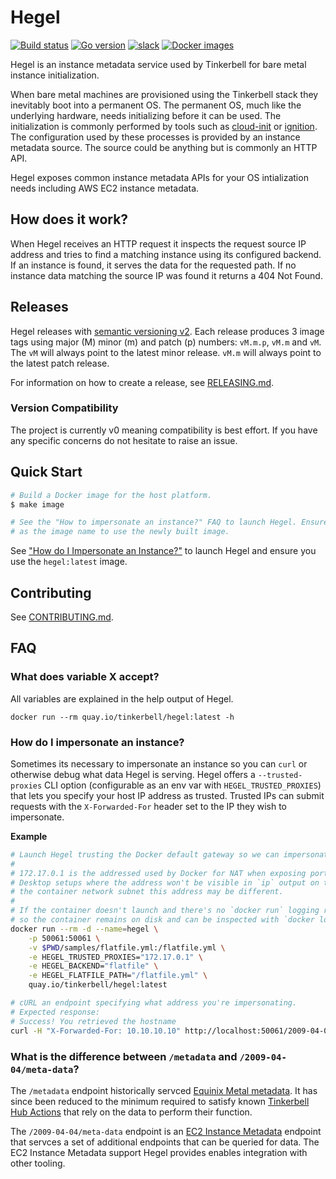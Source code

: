 # Hegel

[![Build status](https://img.shields.io/github/actions/workflow/status/tinkerbell/hegel/ci.yaml?branch=main)](https://img.shields.io/github/actions/workflow/status/tinkerbell/hegel/ci.yaml?branch=main) 
[![Go version](https://img.shields.io/github/go-mod/go-version/tinkerbell/hegel?logo=go)](https://img.shields.io/github/go-mod/go-version/tinkerbell/hegel)
[![slack](https://img.shields.io/badge/CNCF-%23tinkerbell-blue?logo=slack)](https://cloud-native.slack.com/archives/C01SRB41GMT)
[![Docker images](https://img.shields.io/badge/Image-quay.io/tinkerbell/hegel-blue?logo=docker)](https://quay.io/repository/tinkerbell/hegel?tab=tags)

Hegel is an instance metadata service used by Tinkerbell for bare metal instance initialization.

When bare metal machines are provisioned using the Tinkerbell stack they inevitably boot into a
permanent OS. The permanent OS, much like the underlying hardware, needs initializing before it 
can be used. The initialization is commonly performed by tools such as [cloud-init] or [ignition]. 
The configuration used by these processes is provided by an instance metadata source. The source
could be anything but is commonly an HTTP API.

Hegel exposes common instance metadata APIs for your OS intialization needs including AWS EC2 
instance metadata.

## How does it work?

When Hegel receives an HTTP request it inspects the request source IP address and tries to find a
matching instance using its configured backend. If an instance is found, it serves the data for the
requested path. If no instance data matching the source IP was found it returns a 404 Not Found.

## Releases

Hegel releases with [semantic versioning v2][semver]. Each release produces 3 image tags using major (M) 
minor (m) and patch (p) numbers: `vM.m.p`, `vM.m` and `vM`. The `vM` will always point
to the latest minor release. `vM.m` will always point to the latest patch release.

For information on how to create a release, see [RELEASING.md][releasing].

### Version Compatibility

The project is currently v0 meaning compatibility is best effort. If you have any specific concerns 
do not hesitate to raise an issue.

## Quick Start

```sh
# Build a Docker image for the host platform.
$ make image

# See the "How to impersonate an instance?" FAQ to launch Hegel. Ensure you use `hegel:latest`
# as the image name to use the newly built image.
```

See ["How do I Impersonate an Instance?"](#how-do-i-impersonate-an-instance) to launch Hegel and
ensure you use the `hegel:latest` image.

## Contributing

See [CONTRIBUTING.md](/CONTRIBUTING.md).

## FAQ

### What does variable X accept?

All variables are explained in the help output of Hegel.

```
docker run --rm quay.io/tinkerbell/hegel:latest -h
```

### How do I impersonate an instance?

Sometimes its necessary to impersonate an instance so you can `curl` or otherwise debug what data 
Hegel is serving. Hegel offers a `--trusted-proxies` CLI option (configurable as an env var with
`HEGEL_TRUSTED_PROXIES`) that lets you specify your host IP address as trusted. Trusted IPs can
submit requests with the `X-Forwarded-For` header set to the IP they wish to impersonate.

**Example**

```sh
# Launch Hegel trusting the Docker default gateway so we can impersonate machines.
#
# 172.17.0.1 is the addressed used by Docker for NAT when exposing ports. This includes Docker
# Desktop setups where the address won't be visible in `ip` output on the host. If you customize
# the container network subnet this address may be different.
#
# If the container doesn't launch and there's no `docker run` logging remove the --rm flag 
# so the container remains on disk and can be inspected with `docker logs`.
docker run --rm -d --name=hegel \
    -p 50061:50061 \
    -v $PWD/samples/flatfile.yml:/flatfile.yml \
    -e HEGEL_TRUSTED_PROXIES="172.17.0.1" \
    -e HEGEL_BACKEND="flatfile" \
    -e HEGEL_FLATFILE_PATH="/flatfile.yml" \
    quay.io/tinkerbell/hegel:latest
```

```sh
# cURL an endpoint specifying what address you're impersonating.
# Expected response:
# Success! You retrieved the hostname
curl -H "X-Forwarded-For: 10.10.10.10" http://localhost:50061/2009-04-04/meta-data/hostname
```

### What is the difference between `/metadata` and `/2009-04-04/meta-data`?

The `/metadata` endpoint historically servced [Equinix Metal metadata][equinix-metadata]. It has 
since been reduced to the minimum required to satisfy known [Tinkerbell Hub Actions][hub] that
rely on the data to perform their function.

The `/2009-04-04/meta-data` endpoint is an [EC2 Instance Metadata][ec2-im] endpoint that servces a set of
additional endpoints that can be queried for data. The EC2 Instance Metadata support Hegel provides
enables integration with other tooling.

[cloud-init]: https://cloudinit.readthedocs.io/en/latest/
[ignition]: https://coreos.github.io/ignition/
[releasing]: /RELEASING.md
[frontend-backend]: /docs/design/frontend-backend.puml
[semver]: https://semver.org/
[equinix-metadata]: https://deploy.equinix.com/developers/docs/metal/server-metadata/metadata/
[hub]: https://github.com/tinkerbell/hub
[ec2-im]: https://docs.aws.amazon.com/AWSEC2/latest/UserGuide/instancedata-data-categories.html
